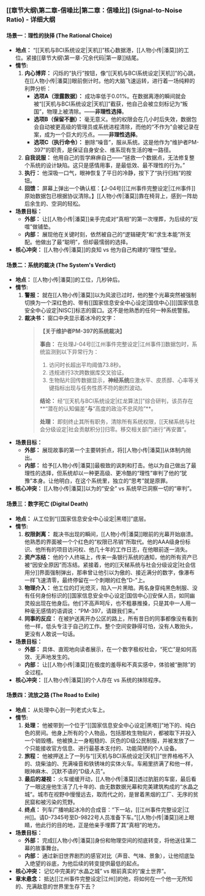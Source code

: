 ### **[[章节大纲\第二章-信噪比|第二章：信噪比]] (Signal-to-Noise Ratio) - 详细大纲**

#### **场景一：理性的抉择 (The Rational Choice)**

*   **地点：** “[[天机与BCI系统设定|天机]]”核心数据港，[[人物小传|潘莫]]的工位。紧接[[章节大纲\第一章-冗余代码|第一章]]结尾。
*   **情节:**
    1.  **内心博弈：** 闪烁的“执行”按钮，像“[[天机与BCI系统设定|天机]]”的心跳，在[[人物小传|潘莫]]眼前倒计时。他的大脑飞速运转，进行着一场纯粹的利弊分析：
        *   **选项A（泄露数据）：** 成功率低于0.01%。在数据离港的瞬间就会被“[[天机与BCI系统设定|天机]]”截获，他自己会被立刻标记为“叛国”，物理上被清除。——**非理性选择**。
        *   **选项B（保留不删）：** 毫无意义。他的权限会在几小时后失效，数据包会自动被更高级的管理员或系统进程清除，而他的“不作为”会被记录在案，成为一个巨大的污点。——**非理性选择**。
        *   **选项C（执行命令）：** 删除“噪音”，服从系统。这是他作为“维护者PM-397”的职责，是保证自身安全、维系现有生活的唯一路径。
    2.  **自我说服：** 他用自己的哲学麻痹自己——“拯救一个数据点，无法修复整个系统的设计缺陷。这只是感情用事，是最低效、最不理性的行为。”
    3.  **执行：** 他深吸一口气，眼神恢复了平日的冷静，按下了“执行归档”的按钮。
    4.  **回馈：** 屏幕上弹出一个确认框：【J-04号[[江州事件完整设定|江州事件]]原始数据包已根据协议清除。】[[人物小传|潘莫]]靠在椅背上，感到一阵劫后余生的、空洞的轻松。
*   **场景目标：**
    *   **外部：** 让[[人物小传|潘莫]]亲手完成对“真相”的第一次埋葬，为后续的“反噬”做铺垫。
    *   **内部：** 展现他在关键时刻，依然被自己的“逻辑硬壳”和“求生本能”所支配。他做出了最“聪明”，但却最懦弱的选择。
*   **核心冲突：** [[人物小传|潘莫]]的良知 vs 他为自己构建的“理性”壁垒。

#### **场景二：系统的裁决 (The System's Verdict)**

*   **地点：** [[人物小传|潘莫]]的工位，几秒钟后。
*   **情节:**
    1.  **警报：** 就在[[人物小传|潘莫]]以为风波已过时，他的整个光幕突然被强制切换为一个深红色的、带有[[国家信息安全中心设定|国信中心]][[国家信息安全中心设定|NISC]]标志的窗口。这不是他熟悉的任何一种系统警报。
    2.  **裁决书：** 窗口中央显示着冰冷的文字：
        > **【关于维护者PM-397的系统裁决】**
        > 
        > **事由：** 在处理J-04号[[江州事件完整设定|江州事件]]数据包时，系统监测到以下异常行为：
        > 1.  访问时长超出平均阈值73.8秒。
        > 2.  违规进行3次跨数据库交叉验证。
        > 3.  生物贴片回传数据显示，**神经系统**应激水平、皮质醇、心率等关键指标出现与任务性质不符的剧烈波动。
        > 
        > **结论：** 经“[[天机与BCI系统设定|红龙算法]]”综合研判，该员存在**“潜在的认知偏差”**与**“高度的政治不忠风险”**。
        > 
        > **处理：** 即刻终止其所有职务，清除所有系统权限，[[天梯系统与社会分级设定|社会贡献积分]]归零。移交相关部门进行“再安置”。
*   **场景目标：**
    *   **外部：** 展现故事的第一个主要转折点，将[[人物小传|潘莫]]从体制内抛出。
    *   **内部：** 给予[[人物小传|潘莫]]最极致的讽刺和打击。他以为自己做出了最理性的选择，但系统却以一种更高级、更冷酷的“理性”审判了他的“犹豫”本身。让他明白，在这个系统里，独立的“思考”就是原罪。
*   **核心冲突：** [[人物小传|潘莫]]以为的“安全” vs 系统早已洞察一切的“审判”。

#### **场景三：数字死亡 (Digital Death)**

*   **地点：** 从工位到“[[国家信息安全中心设定|黑塔]]”底层。
*   **情节:**
    1.  **权限剥离：** 裁决书出现的瞬间，[[人物小传|潘莫]]眼前的光幕开始崩溃。他熟悉的界面被一个个红色的“权限已吊销”所取代。他的AAA级身份标识、他所有的项目访问权、他几十年的工作日志，在他眼前逐一消失。
    2.  **资产冻结：** 他的个人终端上，传来一条银行系统的通知，他的所有资产已被“因安全原因”而冻结。紧接着，他的[[天梯系统与社会分级设定|社会信用分]]界面强制弹出，那串曾让他引以为傲的、接近满分的数字，像瀑布一样飞速清零，最终停留在一个刺眼的红色“D-”上。
    3.  **物理介入：** 他工位的灯光熄灭，陷入一片黑暗。两名身穿纯黑色制服、没有任何身份标识的[[国家信息安全中心设定|国信中心]]安保人员，如同幽灵般出现在他身后。他们不高声呵斥，也不粗暴推搡，只是其中一人用一种毫无感情的语调说：“PM-397，请跟我们来。”
    4.  **同事的反应：** 在被护送离开办公区的路上，所有昔日的同事都像没有看到他一样，低头专注于自己的工作。整个空间安静得可怕，没有人敢抬头，更没有人敢说一句话。
*   **场景目标：**
    *   **外部：** 具体、直观地向读者展示，在一个数字极权社会，“死亡”是如何高效、无声地发生的。
    *   **内部：** 让[[人物小传|潘莫]]在极度的羞辱和不真实感中，体验被“删除”的全过程。
*   **核心冲突：** [[人物小传|潘莫]]的个人存在 vs 系统的抹除程序。

#### **场景四：流放之路 (The Road to Exile)**

*   **地点：** 从处理中心到一列老式火车上。
*   **情节:**
    1.  **处理：** 他被带到一个位于“[[国家信息安全中心设定|黑塔]]”地下的、纯白色的房间。他身上所有的个人物品，包括那枚生物贴片，都被取下并投入一个销毁槽。他被换上一身粗糙的、灰色的D级公民制服，并被发放了一个只能接收官方信息、进行最基本支付的、功能简陋的个人设备。
    2.  **旅程：** 他被押送上了一列与“[[天机与BCI系统设定|天机]]”世界格格不入的、烧柴油的、充满噪音和铁锈味的实体火车。车厢里挤满了和他一样，眼神麻木、沉默不语的“D级人员”。
    3.  **最后的凝视：** 火车缓缓开动，[[人物小传|潘莫]]透过肮脏的车窗，最后看了一眼这座他生活了几十年的、由无数数据光幕和完美建筑构成的“水晶之城”。城市在视野中慢慢远去，取而代之的，是冒着黑烟的工厂、无序的贫民窟和被污染的荒野。
    4.  **终点：** 列车广播响起冰冷的合成音：“下一站，[[江州事件完整设定|江州]]。请D-7345号至D-9822号人员准备下车。”[[人物小传|潘莫]]闭上眼睛，他此行的目的地，正是他亲手埋葬了其“真相”的地方。
*   **场景目标：**
    *   **外部：** 完成[[人物小传|潘莫]]身份和物理空间的彻底转变，将他送往第二幕的故事舞台。
    *   **内部：** 通过新旧世界剧烈的感官对比（声音、气味、景象），让他彻底坠入绝望的谷底，为他后续的转变提供最低的起点。
*   **核心冲突：** 记忆中完美的“水晶之城” vs 眼前真实的“废土世界”。
*   **章末悬念：** 抵达[[江州事件完整设定|江州]]的他，将如何在一个他一无所知的、充满敌意的世界里生存下去？